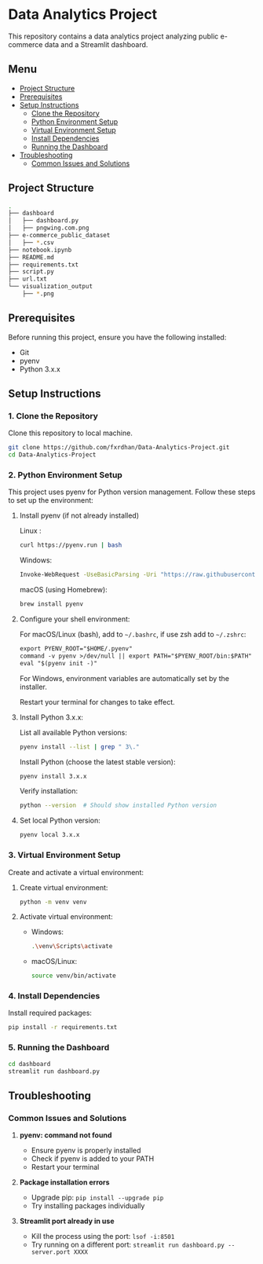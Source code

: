 # Data Analytics Project

This repository contains a data analytics project analyzing public e-commerce data and a Streamlit dashboard.

## Menu

- [Project Structure](#project-structure)
- [Prerequisites](#prerequisites)
- [Setup Instructions](#setup-instructions)
  - [Clone the Repository](#1-clone-the-repository)
  - [Python Environment Setup](#2-python-environment-setup)
  - [Virtual Environment Setup](#3-virtual-environment-setup)
  - [Install Dependencies](#4-install-dependencies)
  - [Running the Dashboard](#5-running-the-dashboard)
- [Troubleshooting](#troubleshooting)
  - [Common Issues and Solutions](#common-issues-and-solutions)

## Project Structure

```bash
.
├── dashboard
│   ├── dashboard.py
│   ├── pngwing.com.png
├── e-commerce_public_dataset
│   ├── *.csv
├── notebook.ipynb
├── README.md
├── requirements.txt
├── script.py
├── url.txt
└── visualization_output
    ├── *.png
```

## Prerequisites

Before running this project, ensure you have the following installed:

- Git
- pyenv
- Python 3.x.x

## Setup Instructions

### 1. Clone the Repository

Clone this repository to local machine.

```bash
git clone https://github.com/fxrdhan/Data-Analytics-Project.git
cd Data-Analytics-Project
```

### 2. Python Environment Setup

This project uses pyenv for Python version management. Follow these steps to set up the environment:

1. Install pyenv (if not already installed)

   Linux :

   ```bash
   curl https://pyenv.run | bash
   ```

   Windows:

   ```bash
   Invoke-WebRequest -UseBasicParsing -Uri "https://raw.githubusercontent.com/pyenv-win/pyenv-win/master/pyenv-win/install-pyenv-win.ps1" -OutFile "./install-pyenv-win.ps1"; &"./install-pyenv-win.ps1"
   ```

   macOS (using Homebrew):

   ```bash
   brew install pyenv
   ```
2. Configure your shell environment:

   For macOS/Linux (bash), add to `~/.bashrc`, if use zsh add to `~/.zshrc`:

   ```txt
   export PYENV_ROOT="$HOME/.pyenv"
   command -v pyenv >/dev/null || export PATH="$PYENV_ROOT/bin:$PATH"
   eval "$(pyenv init -)"
   ```

   For Windows, environment variables are automatically set by the installer.

   Restart your terminal for changes to take effect.
3. Install Python 3.x.x:

   List all available Python versions:

   ```bash
   pyenv install --list | grep " 3\."
   ```

   Install Python (choose the latest stable version):

   ```bash
   pyenv install 3.x.x
   ```

   Verify installation:

   ```bash
   python --version  # Should show installed Python version
   ```
4. Set local Python version:

   ```bash
   pyenv local 3.x.x
   ```

### 3. Virtual Environment Setup

Create and activate a virtual environment:

1. Create virtual environment:

   ```bash
   python -m venv venv
   ```
2. Activate virtual environment:

   - Windows:
     ```bash
     .\venv\Scripts\activate
     ```
   - macOS/Linux:
     ```bash
     source venv/bin/activate
     ```

### 4. Install Dependencies

Install required packages:

```bash
pip install -r requirements.txt
```

### 5. Running the Dashboard

```bash
cd dashboard
streamlit run dashboard.py
```

## Troubleshooting

### Common Issues and Solutions

1. **pyenv: command not found**

   - Ensure pyenv is properly installed
   - Check if pyenv is added to your PATH
   - Restart your terminal
2. **Package installation errors**

   - Upgrade pip: `pip install --upgrade pip`
   - Try installing packages individually
3. **Streamlit port already in use**

   - Kill the process using the port: `lsof -i:8501`
   - Try running on a different port: `streamlit run dashboard.py --server.port XXXX`
